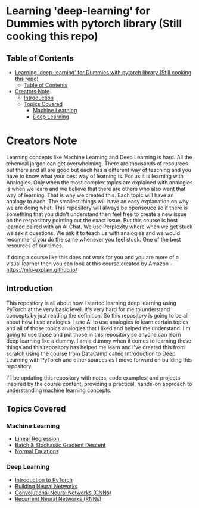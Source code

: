 # Learning 'deep-learning' for Dummies with pytorch library (Still cooking this repo)

## Table of Contents
- [Learning 'deep-learning' for Dummies with pytorch library (Still cooking this repo)](#learning-deep-learning-for-dummies-with-pytorch-library-still-cooking-this-repo)
  - [Table of Contents](#table-of-contents)
- [Creators Note](#creators-note)
  - [Introduction](#introduction)
  - [Topics Covered](#topics-covered)
    - [Machine Learning](#machine-learning)
    - [Deep Learning](#deep-learning)

# Creators Note
Learning concepts like Machine Learning and Deep Learning is hard. All the tehcnical jargon can get overwhelming. There are thousands of resources out there and all are good but each has a different way of teaching and you have to know what your best way of learning is. For us it is learning with Analogies. Only when the most complex topics are explained with analogies is when we learn and we believe that there are others who also want that way of learning. That is why we created this. Each topic will have an analogy to each. The smallest things will have an easy explanation on why we are doing what.
This repository will always be opensouce so if there is something that you didn't understand then feel free to create a new issue on the respository pointing out the exact issue. But this course is best learned paired with an AI Chat. We use Perplexity where when we get stuck we ask it questions. We ask it to teach us with analogies and we would recommend you do the same whenever you feel stuck. One of the best resources of our times.

If doing a course like this does not work for you and you are more of a visual learner then you can look at this course created by Amazon - https://mlu-explain.github.io/

## Introduction
This repository is all about how I started learning deep learning using PyTorch at the very basic level. It's very hard for me to understand concepts by just reading the definition. So this repository is going to be all about how I use analogies. I use AI to use analogies to learn certain topics and all of those topics analogies that I liked and helped me understand. I'm going to use those and put those in this repository so anyone can learn deep learning like a dummy. I am a dummy when it comes to learning these things and this repository has helped me learn and I've created this from scratch using the course from DataCamp called Introduction to Deep Learning with PyTorch and other sources as I move forward on building this repository.

I'll be updating this repository with notes, code examples, and projects inspired by the course content, providing a practical, hands-on approach to understanding machine learning concepts.

## Topics Covered

### Machine Learning
- [Linear Regression](./notebooks/supervised-learning/05_linear_regression.ipynb)
- [Batch & Stochastic Gradient Descent](./notebooks/supervised-learning/06_batch_and_stochastic_gradient_descent.ipynb)
- [Normal Equations](./notebooks/supervised-learning/07_normal_equation.ipynb)

### Deep Learning
- [Introduction to PyTorch](./notebooks/01_introduction_to_pytorch.ipynb)
- [Building Neural Networks](./notebooks/02_building_neural_networks.ipynb)
- [Convolutional Neural Networks (CNNs)](./notebooks/03_convolutional_neural_networks.ipynb)
- [Recurrent Neural Networks (RNNs)](./notebooks/04_recurrent_neural_networks.ipynb)

